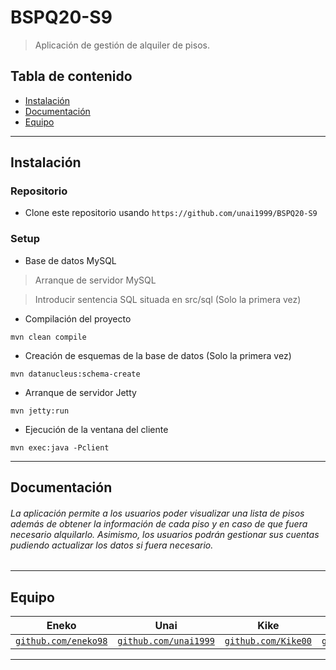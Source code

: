# BSPQ20-S9
> Aplicación de gestión de alquiler de pisos.
## Tabla de contenido

- [Instalación](#instalación)
- [Documentación](#documentación)
- [Equipo](#equipo)

---

## Instalación

### Repositorio

- Clone este repositorio usando `https://github.com/unai1999/BSPQ20-S9`

### Setup

- Base de datos MySQL
>Arranque de servidor MySQL

>Introducir sentencia SQL situada en src/sql (Solo la primera vez)

- Compilación del proyecto
```shell
mvn clean compile
```

- Creación de esquemas de la base de datos (Solo la primera vez)
```shell
mvn datanucleus:schema-create
```

- Arranque de servidor Jetty
```shell
mvn jetty:run
```

- Ejecución de la ventana del cliente
```shell
mvn exec:java -Pclient
```

---

## Documentación

###### La aplicación permite a los usuarios poder visualizar una lista de pisos además de obtener la información de cada piso y en caso de que fuera necesario alquilarlo. Asimismo, los usuarios podrán gestionar sus cuentas pudiendo actualizar los datos si fuera necesario.


---

## Equipo

| **Eneko** | **Unai** | **Kike** | **Alvar** | **Jon** |
| :---: |:---:| :---:| :---:| :---:|
| <a href="http://github.com/eneko98" target="_blank">`github.com/eneko98`</a> | <a href="http://github.com/unai1999" target="_blank">`github.com/unai1999`</a> | <a href="http://github.com/Kike00" target="_blank">`github.com/Kike00`</a> | <a href="http://github.com/alvarfez" target="_blank">`github.com/alvarfez`</a> | <a href="http://github.com/uraga" target="_blank">`github.com/uraga`</a> | 

---



